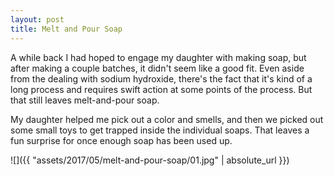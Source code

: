 ```yaml
---
layout: post
title: Melt and Pour Soap
---
```

A while back I had hoped to engage my daughter with making soap, but after
making a couple batches, it didn't seem like a good fit. Even aside from the
dealing with sodium hydroxide, there's the fact that it's kind of a long process
and requires swift action at some points of the process. But that still leaves
melt-and-pour soap.

My daughter helped me pick out a color and smells, and then we picked out some
small toys to get trapped inside the individual soaps. That leaves a fun
surprise for once enough soap has been used up.

![]({{ "assets/2017/05/melt-and-pour-soap/01.jpg" | absolute_url }})
